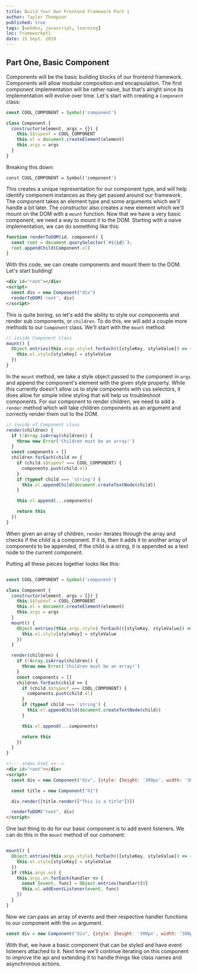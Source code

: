 ```yaml
---
title: Build Your Own Frontend Framework Part 1
author: Taylor Thompson
published: true
tags: [webdev, javascript, learning]
loc: frameworkpt1
date: 15 Sept. 2019
---
```


## Part One, Basic Component

Components will be the basic building blocks of our frontend framework. Components will allow modular composition and encapsulation.
The first component implementation will be rather naive, but that's alright since its implementation will evolve over time.
Let's start with creating a `Component` class:

```js
const COOL_COMPONENT = Symbol('component')

class Component {
  constructor(element, args = {}) {
    this.$$typeof = COOL_COMPONENT
    this.el = document.createElement(element)
    this.args = args
  }
}
```
Breaking this down:

`const COOL_COMPONENT = Symbol('component')`

This creates a unique representation for our component type, and will help identify component instances as they get passed around our framework.
The component takes an element type and some arguments which we'll handle a bit later. The constructor also creates a new element which we'll mount on the DOM with a `mount` function.
Now that we have a very basic component, we need a way to mount it to the DOM. Starting with a naive implementation, we can do something like this:

```js
function renderToDOM(id, component) {
  const root = document.querySelector(`#${id}`);
  root.appendChild(Component.el)
}
```

With this code, we can create components and mount them to the DOM. Let's start building!

```html
<div id="root"></div>
<script>
  const div = new Component("div")
  renderToDOM('root', div)
</script>
```

This is quite boring, so let's add the ability to style our components and render sub components, or `children`.
To do this, we will add a couple more methods to our `Component` class. We'll start with the `mount` method:

```js
// inside Component class
mount() {
  Object.entries(this.args.style).forEach(([styleKey, styleValue]) => {
    this.el.style[styleKey] = styleValue
  })
}
```

In the `mount` method, we take a style object passed to the component in `args` and append the component's element with the given style property.
While this currently doesn't allow us to style components with css selectors, it does allow for simple inline styling that will help us troubleshoot components.
For our component to render children, we need to add a `render` method which will take children components as an argument and correctly render them out to the DOM.

```js
// inside of Component class
render(children) {
  if (!Array.isArray(children)) {
    throw new Error('Children must be an array!')
  }
  const components = []
  children.forEach(child => {
    if (child.$$typeof === COOL_COMPONENT) {
      components.push(child.el)
    }
    if (typeof child === 'string') {
      this.el.appendChild(document.createTextNode(child))
    }

    this.el.append(...components)

    return this
  })
}
```

When given an array of children, `render` iterates through the array and checks if the child is a component. If it is, then it adds it to another array of components to be appended, if the child is a string, it is appended as a text node to the current component.

Putting all these pieces together looks like this:

```js

const COOL_COMPONENT = Symbol('component')

class Component {
  constructor(element, args = {}) {
    this.$$typeof = COOL_COMPONENT
    this.el = document.createElement(element)
    this.args = args
  }
  mount() {
    Object.entries(this.args.style).forEach(([styleKey, styleValue]) => {
      this.el.style[styleKey] = styleValue
    })
  }

  render(children) {
    if (!Array.isArray(children)) {
      throw new Error('Children must be an array!')
    }
    const components = []
    children.forEach(child => {
      if (child.$$typeof === COOL_COMPONENT) {
        components.push(child.el)
      }
      if (typeof child === 'string') {
        this.el.appendChild(document.createTextNode(child))
      }

      this.el.append(...components)

      return this
    })
  }
}
```

```html
<!--- index.html ---->
<div id="root"></div>
<script>
  const div = new Component("div", {style: {height: '300px', width: '300px', background: 'papayawhip'}})

  const title = new Component("h1")

  div.render([title.render(["This is a title"])])

  renderToDOM("root", div)
</script>
```

One last thing to do for our basic component is to add event listeners. We can do this in the `mount` method of our comonent:

```js

mount() {
  Object.entries(this.args.style).forEach(([styleKey, styleValue]) => {
    this.el.style[styleKey] = styleValue
  })
  if (this.args.on) {
    this.args.on.forEach(handler => {
      const [event, func] = Object.entries(handler)[0]
      this.el.addEventListener(event, func)
    })
  }
}
```

Now we can pass an array of events and their respective handler functions to our component with the `on` argument.

```js
const div = new Component("div", {style: {height: '300px', width: '300px', background: 'papayawhip'}, on: [{click: () => console.log('Hello there')}]})
```

With that, we have a basic component that can be styled and have event listeners attached to it. Next time we'll continue iterating on this component to improve the api and extending it to handle things like class names and asynchronous actions.
